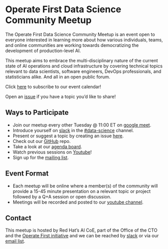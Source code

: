 # Operate First Data Science Community Meetup

The Operate First Data Science Community Meetup is an event open to everyone interested in learning more about how various individuals, teams, and online communities are working towards democratizing the development of production-level AI. 

This meetup aims to embrace the multi-disciplinary nature of the current state of AI operations and cloud infrastructure by covering technical topics relevant to data scientists, software engineers, DevOps professionals, and statisticians alike. And all in an open public forum.  

Click [here](https://calendar.google.com/calendar/u/2?cid=N3QyMm1ydm92amNmdTZqZm5ucDRuMmtkZTRAZ3JvdXAuY2FsZW5kYXIuZ29vZ2xlLmNvbQ) to subscribe to our event calendar!

Open an [issue](https://github.com/aicoe-aiops/cloud-first-data-science-community/issues/new/choose) if you have a topic you’d like to share!


## Ways to Participate

* Join our meetup every other Tuesday @ 11:00 ET on [google meet](https://meet.google.com/eyb-yegj-gji).
* Introduce yourself on [slack](https://join.slack.com/t/operatefirst/shared_invite/zt-o2gn4wn8-O39g7sthTAuPCvaCNRnLww) in the 
[#data-science](https://operatefirst.slack.com/archives/C02KY881CJE) channel.
* Present or suggest a topic by creating an issue [here](https://github.com/aicoe-aiops/cloud-first-data-science-community/issues/new/choose). 
* Check out our [GitHub](https://github.com/aicoe-aiops/cloud-first-data-science-community) repo.
* Take a look at our [agenda board](https://github.com/orgs/aicoe-aiops/projects/28).
* Watch previous sessions on [Youtube](https://www.youtube.com/channel/UCe87bwqlGoBQs2RvMQZ5_sg)!
* Sign up for the [mailing list](https://lists.operate-first.cloud/admin/lists/community.lists.operate-first.cloud/).



## Event Format

* Each meetup will be online where a member(s) of the community will provide a 15-45 minute presentation on a relevant topic or project followed by a Q+A session or open discussion.
* Meetings will be recorded and posted to our [youtube channel](https://www.youtube.com/channel/UCe87bwqlGoBQs2RvMQZ5_sg).

## Contact

This meetup is hosted by Red Hat’s AI CoE, part of the Office of the CTO and the [Operate First initiative](https://www.operate-first.cloud/) and we can be reached by [slack](https://join.slack.com/t/operatefirst/shared_invite/zt-o2gn4wn8-O39g7sthTAuPCvaCNRnLww) or via our [email list](https://lists.operate-first.cloud/admin/lists/community.lists.operate-first.cloud/). 
